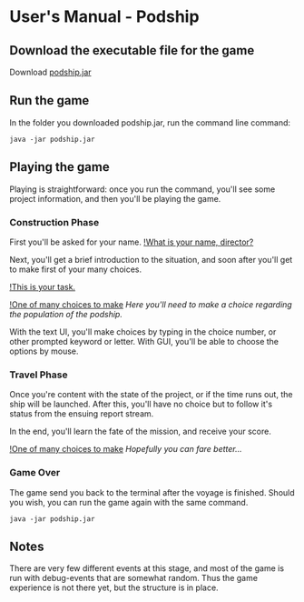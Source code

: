 # User's Manual - Podship

## Download the executable file for the game
Download [podship.jar](https://github.com/Granigan/otm-harjoitustyo/releases/download/alpha/podshipv0.5.jar)

## Run the game
In the folder you downloaded podship.jar, run the command line command:

```
java -jar podship.jar
```

## Playing the game

Playing is straightforward: once you run the command, you'll see some project information, and then you'll be playing the game.

### Construction Phase

First you'll be asked for your name.
[!What is your name, director?](https://github.com/Granigan/otm-harjoitustyo/documentation/name_request.png)

Next, you'll get a brief introduction to the situation, and soon after you'll get to make first of your many choices.

[!This is your task.](https://github.com/Granigan/otm-harjoitustyo/documentation/intro_text.png)

[!One of many choices to make](https://github.com/Granigan/otm-harjoitustyo/documentation/population_choice.png)
_Here you'll need to make a choice regarding the population of the podship._

With the text UI, you'll make choices by typing in the choice number, or other prompted keyword or letter. With GUI, you'll be able to choose the options by mouse.

### Travel Phase

Once you're content with the state of the project, or if the time runs out, the ship will be launched. After this, you'll have no choice but to follow it's status from the ensuing report stream.


In the end, you'll learn the fate of the mission, and receive your score.

[!One of many choices to make](https://github.com/Granigan/otm-harjoitustyo/documentation/population_choice.png)
_Hopefully you can fare better..._

### Game Over
The game send you back to the terminal after the voyage is finished. Should you wish, you can run the game again with the same command.

```
java -jar podship.jar
```


## Notes
There are very few different events at this stage, and most of the game is run with debug-events that are somewhat random. Thus the game experience is not there yet, but the structure is in place.
